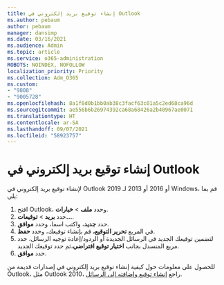 ```yaml
---
title: إنشاء توقيع بريد إلكتروني في Outlook
ms.author: pebaum
author: pebaum
manager: dansimp
ms.date: 03/16/2021
ms.audience: Admin
ms.topic: article
ms.service: o365-administration
ROBOTS: NOINDEX, NOFOLLOW
localization_priority: Priority
ms.collection: Adm_O365
ms.custom:
- "9808"
- "9005728"
ms.openlocfilehash: 8a1f8d0b1bb0ab38c3facf63c01a5c2ed68ca96d
ms.sourcegitcommit: ae556b6b26974392ca68a68426a2b40967ae0071
ms.translationtype: HT
ms.contentlocale: ar-SA
ms.lasthandoff: 09/07/2021
ms.locfileid: "58923757"
---
```

# <a name="create-an-email-signature-in-outlook-for-windows"></a>إنشاء توقيع بريد إلكتروني في Outlook

لإنشاء توقيع بريد إلكتروني في Outlook 2019 أو 2016 أو 2013 لـ Windows، قم بما يلي:

1. افتح Outlook، وحدد **ملف**  >  **خيارات**.
1. حدد **بريد**  >  **توقيعات...**.
1. حدد **جديد**، واكتب اسما، وحدد **موافق**.
1. في المربع **تحرير التوقيع،** قم بإنشاء توقيعك، وحدد **حفظ**.
1. لتضمين توقيعك الجديد في الرسائل الجديدة أو الردود/إعادة توجيه الرسائل، حدد مربع المنسدل بجانب **اختيار توقيع افتراضي**،ثم حدد توقيعك الجديد.
1. حدد **موافق**.

للحصول على معلومات حول كيفية إنشاء توقيع بريد إلكتروني في إصدارات قديمة من Outlook، مثل Outlook 2010، راجع [إنشاء توقيع وإضافته إلى الرسائل](https://support.microsoft.com/office/8ee5d4f4-68fd-464a-a1c1-0e1c80bb27f2#ID0EAADAAA=Office_2007_-_2010).